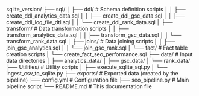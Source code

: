 sqlite_version/
├── sql/
│   ├── ddl/               # Schema definition scripts
│   │   ├── create_ddl_analytics_data.sql
│   │   ├── create_ddl_gsc_data.sql
│   │   ├── create_ddl_log_file_dtl.sql
│   │   └── create_ddl_rank_data.sql
│   ├── transform/         # Data transformation scripts
│   │   ├── transform_analytics_data.sql
│   │   ├── transform_gsc_data.sql
│   │   └── transform_rank_data.sql
│   ├── joins/             # Data joining scripts
│   │   ├── join_gsc_analytics.sql
│   │   └── join_gsc_rank.sql
│   └── fact/              # Fact table creation scripts
│       └── create_fact_seo_performance.sql
├── data/                  # Input data directories
│   ├── analytics_data/
│   ├── gsc_data/
│   └── rank_data/
├── Utilities/             # Utility scripts
│   ├── execute_sqlite_sql.py
│   └── ingest_csv_to_sqlite.py
├── exports/               # Exported data (created by the pipeline)
├── config.yml             # Configuration file
├── seo_pipeline.py        # Main pipeline script
└── README.md              # This documentation file
